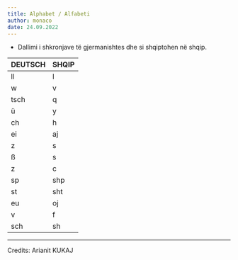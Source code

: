 ```yaml
---
title: Alphabet / Alfabeti
author: monaco
date: 24.09.2022
---
```

- Dallimi i shkronjave të gjermanishtes dhe si shqiptohen në shqip.

| DEUTSCH | SHQIP |
| --- | --- |
| ll  | l   |
| w   | v   |
| tsch | q   |
| ü   | y   |
| ch  | h   |
| ei  | aj  |
| z   | s   |
| ß   | s   |
| z   | c   |
| sp  | shp |
| st  | sht |
| eu  | oj  |
| v   | f   |
| sch | sh  |

---
Credits: Arianit KUKAJ